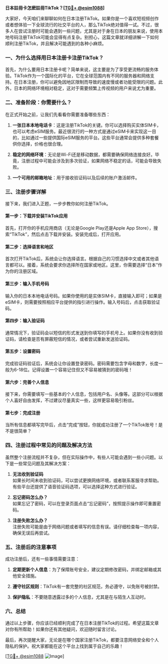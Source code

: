 **日本註冊卡怎麽註冊TikTok？[[TG💪+ @esim1088](https://t.me/s/esim1088)]**

大家好，今天咱们来聊聊如何在日本注册TikTok。如果你是一个喜欢短视频创作或者想体验一下全球流行的社交平台的人，那么TikTok绝对值得一试。不过，很多人在尝试注册时可能会遇到一些问题，尤其是对于身在日本的朋友来说，使用本地号码注册TikTok可能会显得有点复杂。别担心，这篇文章就详细讲解一下如何顺利注册TikTok，并且解决可能遇到的各种小麻烦。

### **一、为什么选择用日本注册卡注册TikTok？**

首先，为什么要用日本注册卡呢？简单来说，这主要是为了享受更流畅的服务体验。TikTok作为一个国际化的平台，它在全球范围内有不同的服务器和网络支持。在日本注册，你可以避免因地区限制而导致的速度慢或者功能受限的问题。此外，日本的网络环境相对稳定，这对于需要频繁上传视频的用户来说尤为重要。

### **二、准备阶段：你需要什么？**

在正式开始之前，让我们先看看你需要准备哪些东西：

1. **一张日本本地电话卡**：这是注册TikTok的关键。你可以选择购买实体SIM卡，也可以考虑eSIM服务。最近很流行的一种方式是通过eSIM卡来实现这一目的，比如通过一些提供国际eSIM服务的平台。这些平台通常会提供多种套餐供你选择，价格也很合理。
   
2. **稳定的网络环境**：无论是Wi-Fi还是移动数据，都需要确保网络连接良好。毕竟，注册过程中可能会涉及到多次验证，如果网络不稳定的话，可能会导致失败。

3. **一个可用的邮箱地址**：用于接收验证码以及后续的账户激活邮件。

### **三、注册步骤详解**

接下来，我们进入正题，一步步教你如何注册TikTok。

#### **第一步：下载并安装TikTok应用**

首先，打开你的手机应用商店（无论是Google Play还是Apple App Store），搜索“TikTok”，然后点击下载并安装。安装完成后，打开应用。

#### **第二步：选择语言和地区**

首次打开TikTok后，系统会让你选择语言。根据自己的习惯选择中文或者其他语言都可以。接着，系统会要求你选择所在国家或地区。这里，你需要选择“日本”作为你的注册区域。

#### **第三步：输入手机号码**

输入你的日本本地电话号码。如果你使用的是实体SIM卡，直接输入即可；如果是eSIM卡，则需要按照相应平台提供的指引进行操作。输入号码后，点击获取验证码。

#### **第四步：输入验证码**

通常情况下，验证码会以短信的形式发送到你填写的手机号上。如果你没有收到验证码，请检查是否有屏蔽短信的情况，或者尝试重新发送验证码。

#### **第五步：设置密码**

完成验证码验证后，系统会让你设置登录密码。密码需要包含字母和数字，长度一般为6-18位。记得设置一个容易记住但又不容易被猜到的密码哦！

#### **第六步：完善个人信息**

接下来，你需要填写一些基本的个人信息，包括用户名、头像等。这部分可以根据个人喜好自由发挥，不过建议尽量真实一些，这样更容易吸引粉丝。

#### **第七步：完成注册**

当所有信息都填写完毕后，点击“完成”按钮，你就成功注册了一个TikTok账号！是不是很简单？

### **四、注册过程中常见的问题及解决方法**

虽然整个注册流程并不复杂，但在实际操作中，有些人可能会遇到一些小问题。以下是一些常见问题及其解决方案：

1. **无法收到验证码**  
   如果长时间未收到验证码，可以尝试更换网络环境，或者联系客服寻求帮助。有些平台还提供了语音验证码选项，可以选择这种方式进行验证。

2. **忘记密码怎么办？**  
   如果忘记了密码，可以在登录页面点击“忘记密码”，按照提示操作即可重置密码。

3. **注册失败怎么办？**  
   注册失败可能是由于网络问题或者填写的信息有误。请仔细检查每一项内容，确保无误后再尝试。

### **五、注册后的注意事项**

成功注册后，还有一些事情需要注意：

1. **定期更新个人信息**：为了保障账号安全，建议定期修改密码，并绑定邮箱或其他安全措施。

2. **遵守社区规则**：TikTok有一套完整的社区规范，务必遵守，以免账号被封禁。

3. **保护隐私**：不要随意透露过多的个人信息，尤其是在与陌生人互动时。

### **六、总结**

通过以上步骤，你应该已经顺利完成了在日本注册TikTok的过程。希望这篇文章对你有所帮助！如果你还有其他疑问，欢迎随时留言讨论。

最后，再次提醒大家，无论是在哪个国家注册TikTok，都要注意网络安全和个人隐私的保护。祝大家都能在这个平台上找到属于自己的乐趣！

[[TG💪+ @esim1088](https://t.me/s/esim1088) ![Image](https://i.postimg.cc/4NQfJmqS/Snipaste-2025-05-13-00-14-12.png)]